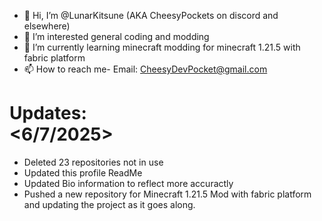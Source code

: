 - 👋 Hi, I’m @LunarKitsune (AKA CheesyPockets on discord and elsewhere)
- 👀 I’m interested general coding and modding
- 🌱 I’m currently learning minecraft modding for minecraft  1.21.5 with fabric platform
- 📫 How to reach me- Email: CheesyDevPocket@gmail.com

Updates:  
<6/7/2025>  
==================  
 - Deleted 23 repositories not in use
 - Updated this profile ReadMe
 - Updated Bio information to reflect more accuractly
 - Pushed a new repository for Minecraft 1.21.5 Mod with fabric platform and updating the project as it goes along. 

<!---
LunarKitsune/LunarKitsune is a ✨ special ✨ repository because its `README.md` (this file) appears on your GitHub profile.
You can click the Preview link to take a look at your changes.
--->
